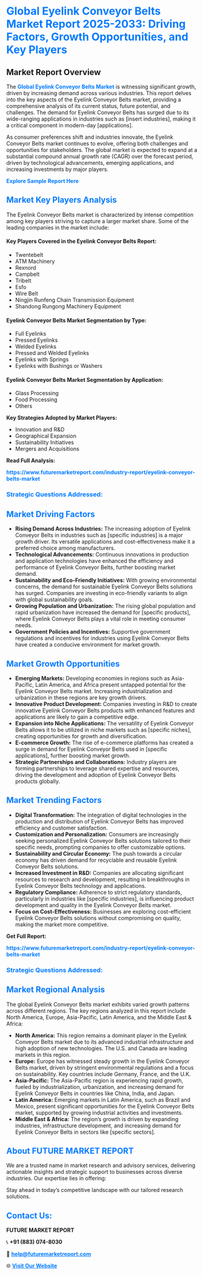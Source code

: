 <h1 style="color: #007BFF;">Global Eyelink Conveyor Belts Market Report 2025-2033: Driving Factors, Growth Opportunities, and Key Players</h1>

<section id="overview">
<h2>Market Report Overview</h2>
<p>The <a href="https://www.futuremarketreport.com/industry-report/eyelink-conveyor-belts-market" style="color: #007BFF; text-decoration: none;"><strong>Global Eyelink Conveyor Belts Market</strong></a> is witnessing significant growth, driven by increasing demand across various industries. This report delves into the key aspects of the Eyelink Conveyor Belts market, providing a comprehensive analysis of its current status, future potential, and challenges. The demand for Eyelink Conveyor Belts has surged due to its wide-ranging applications in industries such as [insert industries], making it a critical component in modern-day [applications].</p>
<p>As consumer preferences shift and industries innovate, the Eyelink Conveyor Belts market continues to evolve, offering both challenges and opportunities for stakeholders. The global market is expected to expand at a substantial compound annual growth rate (CAGR) over the forecast period, driven by technological advancements, emerging applications, and increasing investments by major players.</p>
</section>

<section id="overview">
<p><a href="https://www.futuremarketreport.com/request-sample/reportId=92508" style="color: #007BFF; text-decoration: none;"><strong>Explore Sample Report Here</strong></a></p>
</section>

<section id="key-players">
<h2 style="color: #007BFF;">Market Key Players Analysis</h2>
<p>The Eyelink Conveyor Belts market is characterized by intense competition among key players striving to capture a larger market share. Some of the leading companies in the market include:</p>
<h4>Key Players Covered in the Eyelink Conveyor Belts Report:</h4>
<ul><li>Twentebelt</li><li>ATM Machinery</li><li>Rexnord</li><li>Campbelt</li><li>Tribelt</li><li>Esfo</li><li>Wire Belt</li><li>Ningjin Runfeng Chain Transmission Equipment</li><li>Shandong Rungong Machinery Equipment</li></ul>
<h4>Eyelink Conveyor Belts Market Segmentation by Type:</h4>
<ul><li>Full Eyelinks</li><li>Pressed Eyelinks</li><li>Welded Eyelinks</li><li>Pressed and Welded Eyelinks</li><li>Eyelinks with Springs</li><li>Eyelinks with Bushings or Washers</li></ul>

<h4>Eyelink Conveyor Belts Market Segmentation by Application:</h4>
<ul><li>Glass Processing</li><li>Food Processing</li><li>Others</li></ul>
<p><strong>Key Strategies Adopted by Market Players:</strong></p>
<ul>
<li>Innovation and R&D</li>
<li>Geographical Expansion</li>
<li>Sustainability Initiatives</li>
<li>Mergers and Acquisitions</li>
</ul>
</section>

<section>
<p><strong>Read Full Analysis: </strong></p><a href="https://www.futuremarketreport.com/industry-report/eyelink-conveyor-belts-market" style="color: #007BFF; text-decoration: none;"><strong>https://www.futuremarketreport.com/industry-report/eyelink-conveyor-belts-market</strong></a>
<h3 style="color: #007BFF;">Strategic Questions Addressed:</h3>
</section>

<section id="driving-factors">
<h2 style="color: #007BFF;">Market Driving Factors</h2>
<ul>
<li><strong>Rising Demand Across Industries:</strong> The increasing adoption of Eyelink Conveyor Belts in industries such as [specific industries] is a major growth driver. Its versatile applications and cost-effectiveness make it a preferred choice among manufacturers.</li>
<li><strong>Technological Advancements:</strong> Continuous innovations in production and application technologies have enhanced the efficiency and performance of Eyelink Conveyor Belts, further boosting market demand.</li>
<li><strong>Sustainability and Eco-Friendly Initiatives:</strong> With growing environmental concerns, the demand for sustainable Eyelink Conveyor Belts solutions has surged. Companies are investing in eco-friendly variants to align with global sustainability goals.</li>
<li><strong>Growing Population and Urbanization:</strong> The rising global population and rapid urbanization have increased the demand for [specific products], where Eyelink Conveyor Belts plays a vital role in meeting consumer needs.</li>
<li><strong>Government Policies and Incentives:</strong> Supportive government regulations and incentives for industries using Eyelink Conveyor Belts have created a conducive environment for market growth.</li>
</ul>
</section>

<section id="growth-opportunities">
<h2 style="color: #007BFF;">Market Growth Opportunities</h2>
<ul>
<li><strong>Emerging Markets:</strong> Developing economies in regions such as Asia-Pacific, Latin America, and Africa present untapped potential for the Eyelink Conveyor Belts market. Increasing industrialization and urbanization in these regions are key growth drivers.</li>
<li><strong>Innovative Product Development:</strong> Companies investing in R&D to create innovative Eyelink Conveyor Belts products with enhanced features and applications are likely to gain a competitive edge.</li>
<li><strong>Expansion into Niche Applications:</strong> The versatility of Eyelink Conveyor Belts allows it to be utilized in niche markets such as [specific niches], creating opportunities for growth and diversification.</li>
<li><strong>E-commerce Growth:</strong> The rise of e-commerce platforms has created a surge in demand for Eyelink Conveyor Belts used in [specific applications], further boosting market growth.</li>
<li><strong>Strategic Partnerships and Collaborations:</strong> Industry players are forming partnerships to leverage shared expertise and resources, driving the development and adoption of Eyelink Conveyor Belts products globally.</li>
</ul>
</section>

<section id="trending-factors">
<h2 style="color: #007BFF;">Market Trending Factors</h2>
<ul>
<li><strong>Digital Transformation:</strong> The integration of digital technologies in the production and distribution of Eyelink Conveyor Belts has improved efficiency and customer satisfaction.</li>
<li><strong>Customization and Personalization:</strong> Consumers are increasingly seeking personalized Eyelink Conveyor Belts solutions tailored to their specific needs, prompting companies to offer customizable options.</li>
<li><strong>Sustainability and Circular Economy:</strong> The push towards a circular economy has driven demand for recyclable and reusable Eyelink Conveyor Belts solutions.</li>
<li><strong>Increased Investment in R&D:</strong> Companies are allocating significant resources to research and development, resulting in breakthroughs in Eyelink Conveyor Belts technology and applications.</li>
<li><strong>Regulatory Compliance:</strong> Adherence to strict regulatory standards, particularly in industries like [specific industries], is influencing product development and quality in the Eyelink Conveyor Belts market.</li>
<li><strong>Focus on Cost-Effectiveness:</strong> Businesses are exploring cost-efficient Eyelink Conveyor Belts solutions without compromising on quality, making the market more competitive.</li>
</ul>
</section>

<section>
<p><strong>Get Full Report: </strong></p><a href="https://www.futuremarketreport.com/industry-report/eyelink-conveyor-belts-market" style="color: #007BFF; text-decoration: none;"><strong>https://www.futuremarketreport.com/industry-report/eyelink-conveyor-belts-market</strong></a>
<h3 style="color: #007BFF;">Strategic Questions Addressed:</h3>
</section>


<section id="regional-analysis">
<h2 style="color: #007BFF;">Market Regional Analysis</h2>
<p>The global Eyelink Conveyor Belts market exhibits varied growth patterns across different regions. The key regions analyzed in this report include North America, Europe, Asia-Pacific, Latin America, and the Middle East & Africa:</p>
<ul>
<li><strong>North America:</strong> This region remains a dominant player in the Eyelink Conveyor Belts market due to its advanced industrial infrastructure and high adoption of new technologies. The U.S. and Canada are leading markets in this region.</li>
<li><strong>Europe:</strong> Europe has witnessed steady growth in the Eyelink Conveyor Belts market, driven by stringent environmental regulations and a focus on sustainability. Key countries include Germany, France, and the U.K.</li>
<li><strong>Asia-Pacific:</strong> The Asia-Pacific region is experiencing rapid growth, fueled by industrialization, urbanization, and increasing demand for Eyelink Conveyor Belts in countries like China, India, and Japan.</li>
<li><strong>Latin America:</strong> Emerging markets in Latin America, such as Brazil and Mexico, present significant opportunities for the Eyelink Conveyor Belts market, supported by growing industrial activities and investments.</li>
<li><strong>Middle East & Africa:</strong> The region’s growth is driven by expanding industries, infrastructure development, and increasing demand for Eyelink Conveyor Belts in sectors like [specific sectors].</li>
</ul>
</section>

<footer>
<h2 style="color: #007BFF;">About FUTURE MARKET REPORT</h2>
<p>We are a trusted name in market research and advisory services, delivering actionable insights and strategic support to businesses across diverse industries. Our expertise lies in offering:</p>

<p>Stay ahead in today’s competitive landscape with our tailored research solutions.</p>

<h2 style="color: #007BFF;">Contact Us:</h2>
<p><strong>FUTURE MARKET REPORT</strong></p>
<p>📞 <strong>+91 (883) 074-8030</strong></p>
<p>📧 <strong><a href="mailto:help@futuremarketreport.com" style="color: #007BFF;">help@futuremarketreport.com</a></strong></p>
<p>🌐 <strong><a href="https://www.futuremarketreport.com/" style="color: #007BFF;">Visit Our Website</a></strong></p>
</footer>
